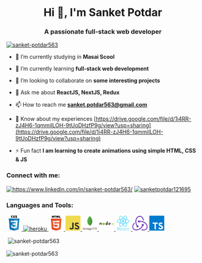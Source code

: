 <h1 align="center">Hi 👋, I'm Sanket Potdar</h1>
<h3 align="center">A passionate full-stack web developer</h3>


<p align="left"> <a href="https://github.com/ryo-ma/github-profile-trophy"><img src="https://github-profile-trophy.vercel.app/?username=sanket-potdar563" alt="sanket-potdar563" /></a> </p>

- 🔭 I’m currently studying in **Masai Scool**

- 🌱 I’m currently learning **full-stack web development**

- 👯 I’m looking to collaborate on **some interesting projects**

- 💬 Ask me about **ReactJS, NextJS, Redux**

- 📫 How to reach me **sanket.potdar563@gmail.com**

- 📄 Know about my experiences [https://drive.google.com/file/d/1i4RR-zJ4H6-1qmmiILOH-9tUoDHzfP9g/view?usp=sharing](https://drive.google.com/file/d/1i4RR-zJ4H6-1qmmiILOH-9tUoDHzfP9g/view?usp=sharing)

- ⚡ Fun fact **I am learning to create animations using simple HTML, CSS & JS**

<h3 align="left">Connect with me:</h3>
<p align="left">
<a href="https://linkedin.com/in/https://www.linkedin.com/in/sanket-potdar563/" target="blank"><img align="center" src="https://raw.githubusercontent.com/rahuldkjain/github-profile-readme-generator/master/src/images/icons/Social/linked-in-alt.svg" alt="https://www.linkedin.com/in/sanket-potdar563/" height="30" width="40" /></a>
<a href="https://codesandbox.com/sanketpotdar121695" target="blank"><img align="center" src="https://raw.githubusercontent.com/rahuldkjain/github-profile-readme-generator/master/src/images/icons/Social/codesandbox.svg" alt="sanketpotdar121695" height="30" width="40" /></a>
</p>

<h3 align="left">Languages and Tools:</h3>
<p align="left"> <a href="https://www.w3schools.com/css/" target="_blank" rel="noreferrer"> <img src="https://raw.githubusercontent.com/devicons/devicon/master/icons/css3/css3-original-wordmark.svg" alt="css3" width="40" height="40"/> </a> <a href="https://heroku.com" target="_blank" rel="noreferrer"> <img src="https://www.vectorlogo.zone/logos/heroku/heroku-icon.svg" alt="heroku" width="40" height="40"/> </a> <a href="https://www.w3.org/html/" target="_blank" rel="noreferrer"> <img src="https://raw.githubusercontent.com/devicons/devicon/master/icons/html5/html5-original-wordmark.svg" alt="html5" width="40" height="40"/> </a> <a href="https://developer.mozilla.org/en-US/docs/Web/JavaScript" target="_blank" rel="noreferrer"> <img src="https://raw.githubusercontent.com/devicons/devicon/master/icons/javascript/javascript-original.svg" alt="javascript" width="40" height="40"/> </a> <a href="https://www.mongodb.com/" target="_blank" rel="noreferrer"> <img src="https://raw.githubusercontent.com/devicons/devicon/master/icons/mongodb/mongodb-original-wordmark.svg" alt="mongodb" width="40" height="40"/> </a> <a href="https://nodejs.org" target="_blank" rel="noreferrer"> <img src="https://raw.githubusercontent.com/devicons/devicon/master/icons/nodejs/nodejs-original-wordmark.svg" alt="nodejs" width="40" height="40"/> </a> <a href="https://reactjs.org/" target="_blank" rel="noreferrer"> <img src="https://raw.githubusercontent.com/devicons/devicon/master/icons/react/react-original-wordmark.svg" alt="react" width="40" height="40"/> </a> <a href="https://redux.js.org" target="_blank" rel="noreferrer"> <img src="https://raw.githubusercontent.com/devicons/devicon/master/icons/redux/redux-original.svg" alt="redux" width="40" height="40"/> </a> <a href="https://www.typescriptlang.org/" target="_blank" rel="noreferrer"> <img src="https://raw.githubusercontent.com/devicons/devicon/master/icons/typescript/typescript-original.svg" alt="typescript" width="40" height="40"/> </a> </p>

<p>&nbsp;<img align="center" src="https://github-readme-stats.vercel.app/api?username=sanket-potdar563&show_icons=true&locale=en" alt="sanket-potdar563" /></p>

<p><img align="center" src="https://github-readme-streak-stats.herokuapp.com/?user=sanket-potdar563&" alt="sanket-potdar563" /></p>
